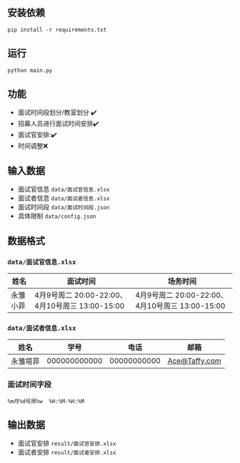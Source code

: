 ## 安装依赖
```shell
pip install -r requirements.txt
```

## 运行
```shell
python main.py
```

## 功能
+ 面试时间段划分/教室划分 :heavy_check_mark:
+ 招募人员进行面试时间安排:heavy_check_mark:
+ 面试官安排::heavy_check_mark:
+ 时间调整:x:

## 输入数据
+ 面试官信息 `data/面试官信息.xlsx`
+ 面试者信息 `data/面试者信息.xlsx`
+ 面试时间段 `data/面试时间段.json`
+ 具体限制  `data/config.json`

## 数据格式
### `data/面试官信息.xlsx`
| 姓名 | 面试时间 | 场务时间 |
| --- | --- | --- |
|永雏小菲|	4月9号周二  20:00-22:00、4月10号周三  13:00-15:00 | 4月9号周二  20:00-22:00、4月10号周三  13:00-15:00|

### `data/面试者信息.xlsx`
| 姓名 | 学号 | 电话 | 邮箱 |
| --- | --- | --- | --- |
|永雏塔菲|  000000000000|	00000000000| Ace@Taffy.com

### 面试时间字段
`%m月%d号周%w  %H:%M-%H:%M`

## 输出数据
+ 面试官安排 `result/面试官安排.xlsx`
+ 面试者安排 `result/面试者安排.xlsx`

